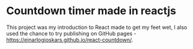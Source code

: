 # Countdown timer made in reactjs

This project was my introduction to React made to get my feet wet, I also used the chance to try publishing on GitHub pages - https://einarlogioskars.github.io/react-countdown/.


